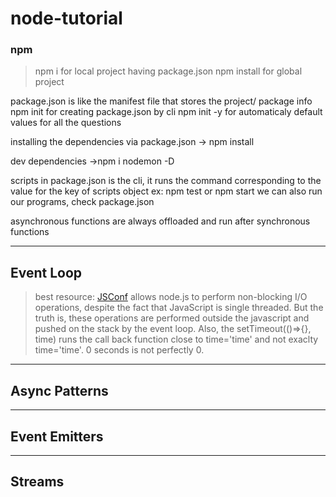 # node-tutorial

### npm
> npm i <package> for local project having package.json npm install <package> for global project

package.json is like the manifest file that stores
the project/ package info
npm init for creating package.json by cli
npm init -y for automaticaly default values for all the questions

installing the dependencies via package.json
-> npm install

dev dependencies
->npm i nodemon -D

scripts in package.json is the cli, it runs the command corresponding 
to the value for the key of scripts object
ex: npm test or npm start
we can also run our programs, check package.json

asynchronous functions are always offloaded and run after synchronous functions

---
## Event Loop
> best resource: [JSConf](https://www.youtube.com/watch?v=8aGhZQkoFbQ)
> allows node.js to perform non-blocking I/O operations, despite the fact that JavaScript is single threaded. But the truth is, these operations are performed outside the javascript and pushed on the stack by the event loop.
> Also, the setTimeout(()=>{}, time) runs the call back function close to time='time' and not exaclty time='time'. 0 seconds is not perfectly 0.

---

## Async Patterns
---
> 
## Event Emitters
---
## Streams